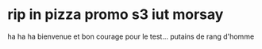 rip in pizza promo s3 iut morsay
=================

ha ha ha
bienvenue et bon courage pour le test...
putains de rang d'homme
